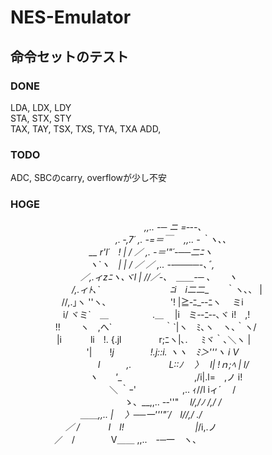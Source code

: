 # NES-Emulator

## 命令セットのテスト
### DONE
LDA, LDX, LDY    
STA, STX, STY  
TAX, TAY, TSX, TXS, TYA, TXA
ADD, 

### TODO
ADC, SBCのcarry, overflowが少し不安

### HOGE
　　　　　　　　　　　　　　　 _,,.. -─ ニ =‐--､  
　　　　　　　　　　　　,. ‐,7´ ,. -=＝￣　 _,,.. -｀ヽ､、  
　　　　　　　　　__ r\'l´　! | / ／ ,. -＝\'"´-──二ﾆヽ  
　　　　　　　　　ヽ_\`ヽ　| | / ／ ／ ,.. -‐────-､ﾞ,  
　　　　　　　　／,.ィzﾆヽ､ヾl | //／-､　＿＿-─ ､　　ヽ  
　　　　　　　/,.ィﾄ､\`　　　　　　　　ﾆi　i二二__　　｀ヽ､、 |  
　 　 　　　 //,.｣ヽ \'\'ヽ､　　　　　　　 \'! |≧‐ﾆ_‐-ﾆヽ　 ミi  
　　　　　　i/ ヾミ\`　＿　　　　　.＿　 |i　ミ‐-ﾆ‐-､ヾ i!　,!  
　 　 　 　 !!　　 ヽ　,へ\`　　　　　　｀\`|ヽ　ﾐ､ヽ　ヽ､｀ヽ/  
　　　　　 |i　　　 li　!. {.jl　　　　 r;ﾆヽ|､. 　 ﾐヾ｀､＼ヽ |  
　 　 　 　 　　 　 \'|　　!_j 　 　 　 !.j::i. ヽヽ　ﾐ＞\'\'\'ヽ i V  
　　　　　　　　　　l　　　,.　　　 　L::ﾉ　 〉　 l| !ｎ;ﾍ | l/  
　 　 　 　 　 　 　 ヽ　　\'__　　　　　　　　 ,/i|.l=　,ノ i!  
　　　　　　　　　　　 ＼ ｀ｰ\' 　　　　　,.. ｨ//l iィ´ 　/  
　　　　　　　　　　　　　ゝ、__,,.. -‐\'\'"　 _l/,/ﾉ /,/ /  
　　　　　　　　＿＿,,.. |　 〉──一\'\'\'"´/　l//,/ ./  
　　　　　　 ／ /　　　 l　l! 　 　　 　 　　　|_/i,.ノ  
　　　　　／　/ 　 　 　 V＿＿ ,,..　-─一　ヽ、